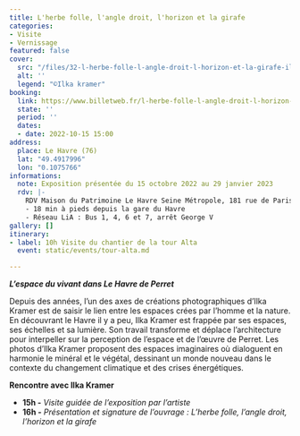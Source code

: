 ```yaml
---
title: L'herbe folle, l'angle droit, l'horizon et la girafe
categories:
- Visite
- Vernissage
featured: false
cover:
  src: "/files/32-l-herbe-folle-l-angle-droit-l-horizon-et-la-girafe-ilka-kramer.jpg"
  alt: ''
  legend: "©Ilka kramer"
booking:
  link: https://www.billetweb.fr/l-herbe-folle-l-angle-droit-l-horizon-et-la-girafe
  state: ''
  period: ''
  dates:
  - date: 2022-10-15 15:00
address:
  place: Le Havre (76)
  lat: "49.4917996"
  lon: "0.1075766"
informations:
  note: Exposition présentée du 15 octobre 2022 au 29 janvier 2023
  rdv: |-
    RDV Maison du Patrimoine Le Havre Seine Métropole, 181 rue de Paris
    - 18 min à pieds depuis la gare du Havre
    - Réseau LiA : Bus 1, 4, 6 et 7, arrêt George V
gallery: []
itinerary:
- label: 10h Visite du chantier de la tour Alta
  event: static/events/tour-alta.md

---
```

**_L’espace du vivant dans Le Havre de Perret_**

Depuis des années, l’un des axes de créations photographiques d’Ilka Kramer est de saisir le lien entre les espaces crées par l’homme et la nature. En découvrant le Havre il y a peu, Ilka Kramer est frappée par ses espaces, ses échelles et sa lumière. Son travail transforme et déplace l’architecture pour interpeller sur la perception de l’espace et de l’œuvre de Perret. Les photos d’Ilka Kramer proposent des espaces imaginaires où dialoguent en harmonie le minéral et le végétal, dessinant un monde nouveau dans le contexte du changement climatique et des crises énergétiques.

**Rencontre avec Ilka Kramer**

* **15h -** _Visite guidée de l’exposition par l’artiste_
* **16h _-_** _Présentation et signature de l’ouvrage : L’herbe folle, l’angle droit, l’horizon et la girafe_